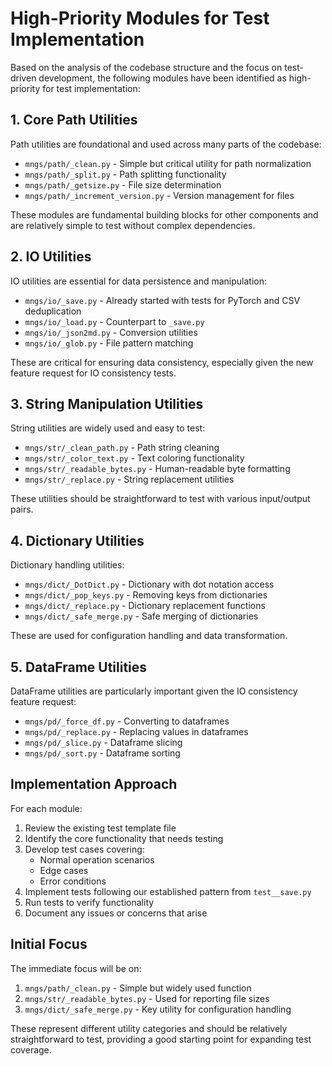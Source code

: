 # High-Priority Modules for Test Implementation

Based on the analysis of the codebase structure and the focus on test-driven development, the following modules have been identified as high-priority for test implementation:

## 1. Core Path Utilities

Path utilities are foundational and used across many parts of the codebase:

- `mngs/path/_clean.py` - Simple but critical utility for path normalization
- `mngs/path/_split.py` - Path splitting functionality 
- `mngs/path/_getsize.py` - File size determination
- `mngs/path/_increment_version.py` - Version management for files

These modules are fundamental building blocks for other components and are relatively simple to test without complex dependencies.

## 2. IO Utilities

IO utilities are essential for data persistence and manipulation:

- `mngs/io/_save.py` - Already started with tests for PyTorch and CSV deduplication
- `mngs/io/_load.py` - Counterpart to `_save.py`
- `mngs/io/_json2md.py` - Conversion utilities
- `mngs/io/_glob.py` - File pattern matching

These are critical for ensuring data consistency, especially given the new feature request for IO consistency tests.

## 3. String Manipulation Utilities

String utilities are widely used and easy to test:

- `mngs/str/_clean_path.py` - Path string cleaning
- `mngs/str/_color_text.py` - Text coloring functionality
- `mngs/str/_readable_bytes.py` - Human-readable byte formatting
- `mngs/str/_replace.py` - String replacement utilities

These utilities should be straightforward to test with various input/output pairs.

## 4. Dictionary Utilities

Dictionary handling utilities:

- `mngs/dict/_DotDict.py` - Dictionary with dot notation access
- `mngs/dict/_pop_keys.py` - Removing keys from dictionaries
- `mngs/dict/_replace.py` - Dictionary replacement functions
- `mngs/dict/_safe_merge.py` - Safe merging of dictionaries

These are used for configuration handling and data transformation.

## 5. DataFrame Utilities

DataFrame utilities are particularly important given the IO consistency feature request:

- `mngs/pd/_force_df.py` - Converting to dataframes
- `mngs/pd/_replace.py` - Replacing values in dataframes
- `mngs/pd/_slice.py` - Dataframe slicing
- `mngs/pd/_sort.py` - Dataframe sorting

## Implementation Approach

For each module:

1. Review the existing test template file
2. Identify the core functionality that needs testing
3. Develop test cases covering:
   - Normal operation scenarios
   - Edge cases
   - Error conditions
4. Implement tests following our established pattern from `test__save.py`
5. Run tests to verify functionality
6. Document any issues or concerns that arise

## Initial Focus

The immediate focus will be on:

1. `mngs/path/_clean.py` - Simple but widely used function
2. `mngs/str/_readable_bytes.py` - Used for reporting file sizes
3. `mngs/dict/_safe_merge.py` - Key utility for configuration handling

These represent different utility categories and should be relatively straightforward to test, providing a good starting point for expanding test coverage.